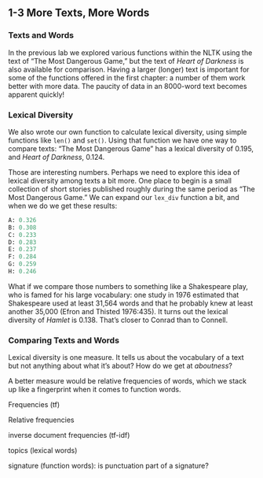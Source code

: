 ## 1-3 More Texts, More Words

### Texts and Words

In the previous lab we explored various functions within the NLTK using the text of “The Most Dangerous Game,” but the text of _Heart of Darkness_ is also available for comparison. Having a larger (longer) text is important for some of the functions offered in the first chapter: a number of them work better with more data. The paucity of data in an 8000-word text becomes apparent quickly!

### Lexical Diversity

We also wrote our own function to calculate lexical diversity, using simple functions like `len()` and `set()`. Using that function we have one way to compare texts: “The Most Dangerous Game” has a lexical diversity of 0.195, and _Heart of Darkness_, 0.124.

Those are interesting numbers. Perhaps we need to explore this idea of lexical diversity among texts a bit more. One place to begin is a small collection of short stories published roughly during the same period as “The Most Dangerous Game.” We can expand our `lex_div` function a bit, and when we do we get these results:

```python
A: 0.326
B: 0.308
C: 0.233
D: 0.283
E: 0.237
F: 0.284
G: 0.259
H: 0.246
```

What if we compare those numbers to something like a Shakespeare play, who is famed for his large vocabulary: one study in 1976 estimated that Shakespeare used at least 31,564 words and that he probably knew at least another 35,000 (Efron and Thisted 1976:435). It turns out the lexical diversity of _Hamlet_ is 0.138. That’s closer to Conrad than to Connell.

### Comparing Texts and Words

Lexical diversity is one measure. It tells us about the vocabulary of a text but not anything about what it’s about? How do we get at *aboutness*? 

A better measure would be relative frequencies of words, which we stack up like a fingerprint when it comes to function words.

Frequencies (tf)

Relative frequencies

inverse document frequencies (tf-idf)

topics (lexical words)

signature (function words): is punctuation part of a signature?
